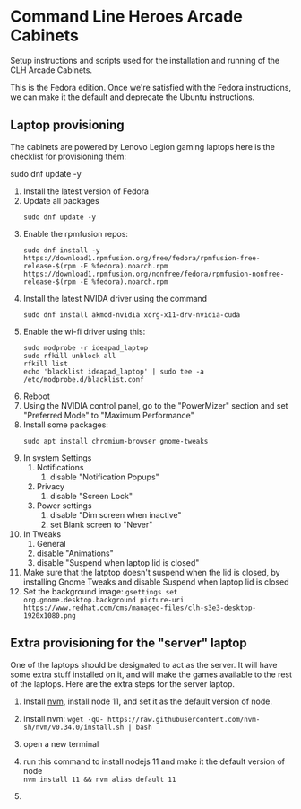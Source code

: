 # Command Line Heroes Arcade Cabinets

Setup instructions and scripts used for the installation and running of the CLH Arcade Cabinets.

This is the Fedora edition.  Once we're satisfied with the Fedora instructions, we can make it the default and deprecate the Ubuntu instructions.

## Laptop provisioning

The cabinets are powered by Lenovo Legion gaming laptops here is the checklist for provisioning them:



sudo dnf update -y


1. Install the latest version of Fedora
1. Update all packages
    ```
    sudo dnf update -y
    ```
1. Enable the rpmfusion repos:
    ```
    sudo dnf install -y https://download1.rpmfusion.org/free/fedora/rpmfusion-free-release-$(rpm -E %fedora).noarch.rpm https://download1.rpmfusion.org/nonfree/fedora/rpmfusion-nonfree-release-$(rpm -E %fedora).noarch.rpm
    ```
1. Install the latest NVIDA driver using the command
    ```
    sudo dnf install akmod-nvidia xorg-x11-drv-nvidia-cuda
    ```
1. Enable the wi-fi driver using this: 
    ```
    sudo modprobe -r ideapad_laptop
    sudo rfkill unblock all
    rfkill list
    echo 'blacklist ideapad_laptop' | sudo tee -a /etc/modprobe.d/blacklist.conf
    ```
1. Reboot
1. Using the NVIDIA control panel, go to the "PowerMizer" section and set "Preferred Mode" to "Maximum Performance"
1. Install some packages:
    ```
    sudo apt install chromium-browser gnome-tweaks
    ```
1. In system Settings
    1. Notifications
        1. disable "Notification Popups"
    1. Privacy
        1. disable "Screen Lock"
    1. Power settings
        1. disable "Dim screen when inactive"
        1. set Blank screen to "Never"
1. In Tweaks 
    1. General
      1. disable "Animations"
      1. disable "Suspend when laptop lid is closed"
1. Make sure that the latptop doesn't suspend when the lid is closed, by installing Gnome Tweaks and disable Suspend when laptop lid is closed
1. Set the background image: `gsettings set org.gnome.desktop.background picture-uri https://www.redhat.com/cms/managed-files/clh-s3e3-desktop-1920x1080.png`

## Extra provisioning for the "server" laptop

One of the laptops should be designated to act as the server.  It will have some extra stuff installed on it, and will make the games available to the rest of the laptops.  Here are the extra steps for the server laptop.

1. Install [nvm](https://github.com/nvm-sh/nvm/blob/master/README.md), install node 11, and set it as the default version of node.
  1. install nvm: `wget -qO- https://raw.githubusercontent.com/nvm-sh/nvm/v0.34.0/install.sh | bash`
  1. open a new terminal
  1. run this command to install nodejs 11 and make it the default version of node<br>
    `nvm install 11 && nvm alias default 11`

1. 

